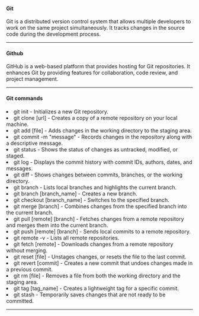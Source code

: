 <h4>Git</h4>
<p>Git is a distributed version control system that allows multiple developers to work on the same project simultaneously. It tracks changes in the source code during the development process.</p>
<hr>
<h4>Github</h4>
<p>GitHub is a web-based platform that provides hosting for Git repositories. It enhances Git by providing features for collaboration, code review, and project management.</p>
<hr>
<h4>Git commands</h4>
<li>
  git init - Initializes a new Git repository.
</li>
<li>
  git clone [url] - Creates a copy of a remote repository on your local machine.
</li>
<li>
  git add [file] - Adds changes in the working directory to the staging area.
</li>
<li>
  git commit -m "message" - Records changes in the repository along with a descriptive message.
</li>
<li>
  git status - Shows the status of changes as untracked, modified, or staged.
</li>
<li>
  git log - Displays the commit history with commit IDs, authors, dates, and messages.
</li>
<li>
  git diff - Shows changes between commits, branches, or the working directory.
</li>
<li>
  git branch - Lists local branches and highlights the current branch.
</li>
<li>
  git branch [branch_name] - Creates a new branch.
</li>
<li>
  git checkout [branch_name] - Switches to the specified branch.
</li>
<li>
  git merge [branch] - Combines changes from the specified branch into the current branch.
</li>
<li>
  git pull [remote] [branch] - Fetches changes from a remote repository and merges them into the current branch.
</li>
<li>
  git push [remote] [branch] - Sends local commits to a remote repository.
</li>
<li>
  git remote -v - Lists all remote repositories.
</li>
<li>
  git fetch [remote] - Downloads changes from a remote repository without merging.
</li>
<li>
  git reset [file] - Unstages changes, or resets the file to the last commit.
</li>
<li>
  git revert [commit] - Creates a new commit that undoes changes made in a previous commit.
</li>
<li>
  git rm [file] - Removes a file from both the working directory and the staging area.
</li>
<li>
  git tag [tag_name] - Creates a lightweight tag for a specific commit.
</li>
<li>
  git stash - Temporarily saves changes that are not ready to be committed.
</li>

<hr>
